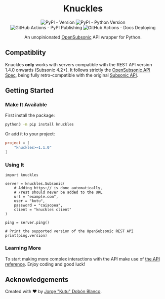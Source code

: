 <div align="center" markdown="1">
<h1>Knuckles</h1>

![PyPI - Version](https://img.shields.io/pypi/v/knuckles)
![PyPI - Python Version](https://img.shields.io/pypi/pyversions/knuckles)
![GitHub Actions - PyPI Publishing](https://github.com/kutu-dev/knuckles/actions/workflows/publish.yml/badge.svg)
![GitHub Actions - Docs Deploying](https://github.com/kutu-dev/knuckles/actions/workflows/docs.yml/badge.svg)

An unopinionated [OpenSubsonic](https://opensubsonic.netlify.app/) API wrapper for Python.
</div>

## Compatiblity
Knuckles **only** works with servers compatible with the REST API version 1.4.0 onwards (Subsonic 4.2+).
It follows strictly the [OpenSubsonic API Spec](https://opensubsonic.netlify.app/docs/opensubsonic-api/), being fully retro-compatible with the original [Subsonic API](https://subsonic.org/pages/api.jsp).

## Getting Started

### Make It Available
First install the package:

```sh title="Command line"
python3 -m pip install knuckles
```

Or add it to your project:

```toml title="pyproject.toml"
project = [
    "knuckles>=1.1.0"
]
```

### Using It

```python3 title="__main__.py"
import knuckles

server = knuckles.Subsonic(
    # Adding https:// is done automatically,
    # /rest should never be added to the URL
    url = "example.com",
    user = "kutu",
    password = "caisopea",
    client = "knuckles client"
)

ping = server.ping()

# Print the supported version of the OpenSubsonic REST API
print(ping.version)
```

### Learning More
To start making more complex interactions with the API make use of [the API reference](https://kutu-dev.github.io/knuckles/reference/Api/). Enjoy coding and good luck!

## Acknowledgements
Created with :heart: by [Jorge "Kutu" Dobón Blanco](https://dobon.dev).
